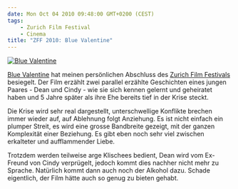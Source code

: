 ```yaml
---
date: Mon Oct 04 2010 09:48:00 GMT+0200 (CEST)
tags:
    - Zurich Film Festival
    - Cinema
title: "ZFF 2010: Blue Valentine"
---
```



[![Blue Valentine](http://media.tumblr.com/tumblr_l9ooggc9Vo1qa2z4q.jpg "Blue Valentine")](http://www.zurichfilmfestival.org/de/programm-2010/filme/531/blue-valentine/)

[Blue Valentine](http://www.zurichfilmfestival.org/de/programm-2010/filme/531/blue-valentine/)
hat meinen persönlichen Abschluss des [Zurich Film Festivals](http://www.zurichfilmfestival.org) besiegelt. Der Film
erzählt zwei parallel erzählte Geschichten eines jungen Paares - Dean
und Cindy - wie sie sich kennen gelernt und geheiratet haben und 5 Jahre
später als ihre Ehe bereits tief in der Krise steckt.

Die Krise wird sehr real dargestellt, unterschwellige Konflikte brechen
immer wieder auf, auf Ablehnung folgt Anziehung. Es ist nicht einfach
ein plumper Streit, es wird eine grosse Bandbreite gezeigt, mit der
ganzen Komplexität einer Beziehung. Es gibt eben noch sehr viel zwischen
erkalteter und aufflammender Liebe.

Trotzdem werden teilweise arge Klischees bedient, Dean wird vom
Ex-Freund von Cindy verprügelt, jedoch kommt dies nachher nicht mehr zu
Sprache. Natürlich kommt dann auch noch der Alkohol dazu. Schade
eigentlich, der Film hätte auch so genug zu bieten gehabt.

